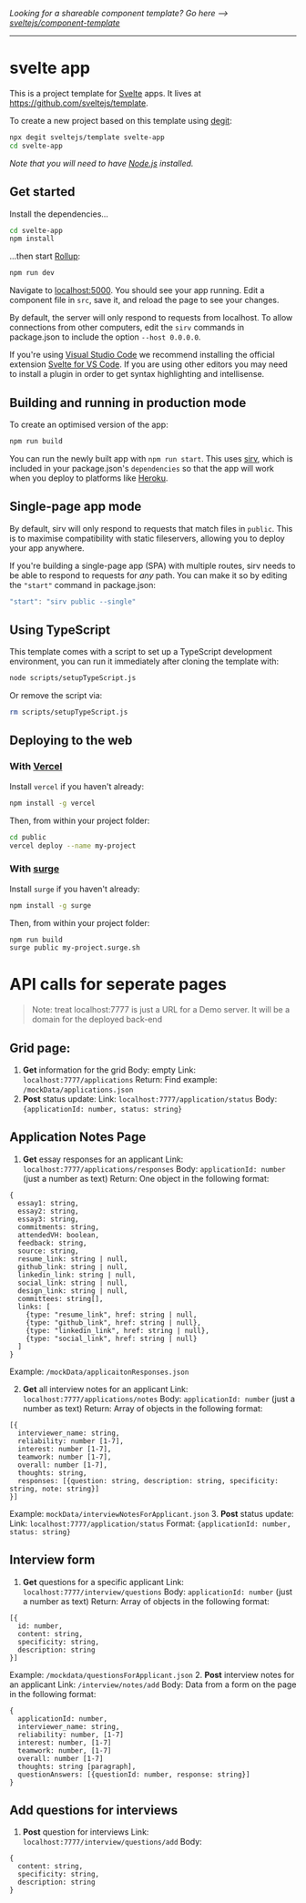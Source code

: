 _Looking for a shareable component template? Go here --> [sveltejs/component-template](https://github.com/sveltejs/component-template)_

---

# svelte app

This is a project template for [Svelte](https://svelte.dev) apps. It lives at https://github.com/sveltejs/template.

To create a new project based on this template using [degit](https://github.com/Rich-Harris/degit):

```bash
npx degit sveltejs/template svelte-app
cd svelte-app
```

_Note that you will need to have [Node.js](https://nodejs.org) installed._

## Get started

Install the dependencies...

```bash
cd svelte-app
npm install
```

...then start [Rollup](https://rollupjs.org):

```bash
npm run dev
```

Navigate to [localhost:5000](http://localhost:5000). You should see your app running. Edit a component file in `src`, save it, and reload the page to see your changes.

By default, the server will only respond to requests from localhost. To allow connections from other computers, edit the `sirv` commands in package.json to include the option `--host 0.0.0.0`.

If you're using [Visual Studio Code](https://code.visualstudio.com/) we recommend installing the official extension [Svelte for VS Code](https://marketplace.visualstudio.com/items?itemName=svelte.svelte-vscode). If you are using other editors you may need to install a plugin in order to get syntax highlighting and intellisense.

## Building and running in production mode

To create an optimised version of the app:

```bash
npm run build
```

You can run the newly built app with `npm run start`. This uses [sirv](https://github.com/lukeed/sirv), which is included in your package.json's `dependencies` so that the app will work when you deploy to platforms like [Heroku](https://heroku.com).

## Single-page app mode

By default, sirv will only respond to requests that match files in `public`. This is to maximise compatibility with static fileservers, allowing you to deploy your app anywhere.

If you're building a single-page app (SPA) with multiple routes, sirv needs to be able to respond to requests for _any_ path. You can make it so by editing the `"start"` command in package.json:

```js
"start": "sirv public --single"
```

## Using TypeScript

This template comes with a script to set up a TypeScript development environment, you can run it immediately after cloning the template with:

```bash
node scripts/setupTypeScript.js
```

Or remove the script via:

```bash
rm scripts/setupTypeScript.js
```

## Deploying to the web

### With [Vercel](https://vercel.com)

Install `vercel` if you haven't already:

```bash
npm install -g vercel
```

Then, from within your project folder:

```bash
cd public
vercel deploy --name my-project
```

### With [surge](https://surge.sh/)

Install `surge` if you haven't already:

```bash
npm install -g surge
```

Then, from within your project folder:

```bash
npm run build
surge public my-project.surge.sh
```

# API calls for seperate pages

> Note: treat localhost:7777 is just a URL for a Demo server. It will be a domain for the deployed back-end

## Grid page:

1. **Get** information for the grid
   Body: empty
   Link: `localhost:7777/applications`
   Return: Find example: `/mockData/applications.json`
2. **Post** status update:
   Link: `localhost:7777/application/status`
   Body: `{applicationId: number, status: string}`

## Application Notes Page

1. **Get** essay responses for an applicant
   Link: `localhost:7777/applications/responses`
   Body: `applicationId: number` (just a number as text)
   Return: One object in the following format:

```
{
  essay1: string,
  essay2: string,
  essay3: string,
  commitments: string,
  attendedVH: boolean,
  feedback: string,
  source: string,
  resume_link: string | null,
  github_link: string | null,
  linkedin_link: string | null,
  social_link: string | null,
  design_link: string | null,
  committees: string[],
  links: [
    {type: "resume_link", href: string | null,
    {type: "github_link", href: string | null},
    {type: "linkedin_link", href: string | null},
    {type: "social_link", href: string | null}
  ]
}
```

Example: `/mockData/applicaitonResponses.json`

2. **Get** all interview notes for an applicant
   Link: `localhost:7777/applications/notes`
   Body: `applicationId: number` (just a number as text)
   Return: Array of objects in the following format:

```
[{
  interviewer_name: string,
  reliability: number [1-7],
  interest: number [1-7],
  teamwork: number [1-7],
  overall: number [1-7],
  thoughts: string,
  responses: [{question: string, description: string, specificity: string, note: string}]
}]
```

Example: `mockData/interviewNotesForApplicant.json` 3. **Post** status update:
Link: `localhost:7777/application/status`
Format: `{applicationId: number, status: string}`

## Interview form

1. **Get** questions for a specific applicant
   Link: `localhost:7777/interview/questions`
   Body: `applicationId: number` (just a number as text)
   Return: Array of objects in the following format:

```
[{
  id: number,
  content: string,
  specificity: string,
  description: string
}]
```

Example: `/mockdata/questionsForApplicant.json` 2. **Post** interview notes for an applicant
Link: `/interview/notes/add`
Body: Data from a form on the page in the following format:

```
{
  applicationId: number,
  interviewer_name: string,
  reliability: number, [1-7]
  interest: number, [1-7]
  teamwork: number, [1-7]
  overall: number [1-7]
  thoughts: string [paragraph],
  questionAnswers: [{questionId: number, response: string}]
}
```

## Add questions for interviews

1. **Post** question for interviews
   Link: `localhost:7777/interview/questions/add`
   Body:

```
{
  content: string,
  specificity: string,
  description: string
}
```
